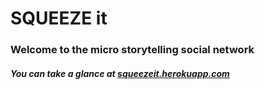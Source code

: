 # SQUEEZE it


### Welcome to the micro storytelling social network


##### You can take a glance at [squeezeit.herokuapp.com](http://squeezeit.herokuapp.com)

